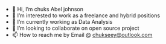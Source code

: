- 👋 Hi, I’m chuks Abel johnson
- 👀 I’m interested to work as a freelance and hybrid positions 
- 🌱 I’m currently working as Data Analysis 
- 💞️ I’m looking to collaborate on open source project 
- 📫 How to reach me by Email @ chukseey@outlook.com

<!---
chukseey/chukseey is a ✨ special ✨ repository because its `README.md` (this file) appears on your GitHub profile.
You can click the Preview link to take a look at your changes.
--->
